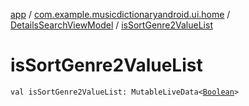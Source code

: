 [app](../../index.md) / [com.example.musicdictionaryandroid.ui.home](../index.md) / [DetailsSearchViewModel](index.md) / [isSortGenre2ValueList](./is-sort-genre2-value-list.md)

# isSortGenre2ValueList

`val isSortGenre2ValueList: MutableLiveData<`[`Boolean`](https://kotlinlang.org/api/latest/jvm/stdlib/kotlin/-boolean/index.html)`>`